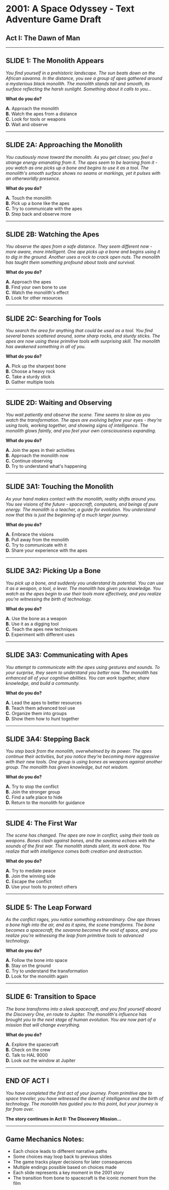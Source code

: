 # 2001: A Space Odyssey - Text Adventure Game Draft
## Act I: The Dawn of Man

---

## SLIDE 1: The Monolith Appears

*You find yourself in a prehistoric landscape. The sun beats down on the African savanna. In the distance, you see a group of apes gathered around a mysterious black monolith. The monolith stands tall and smooth, its surface reflecting the harsh sunlight. Something about it calls to you...*

**What do you do?**

**A.** Approach the monolith  
**B.** Watch the apes from a distance  
**C.** Look for tools or weapons  
**D.** Wait and observe  

---

## SLIDE 2A: Approaching the Monolith

*You cautiously move toward the monolith. As you get closer, you feel a strange energy emanating from it. The apes seem to be learning from it - you watch as one picks up a bone and begins to use it as a tool. The monolith's smooth surface shows no seams or markings, yet it pulses with an otherworldly presence.*

**What do you do?**

**A.** Touch the monolith  
**B.** Pick up a bone like the apes  
**C.** Try to communicate with the apes  
**D.** Step back and observe more  

---

## SLIDE 2B: Watching the Apes

*You observe the apes from a safe distance. They seem different now - more aware, more intelligent. One ape picks up a bone and begins using it to dig in the ground. Another uses a rock to crack open nuts. The monolith has taught them something profound about tools and survival.*

**What do you do?**

**A.** Approach the apes  
**B.** Find your own bone to use  
**C.** Watch the monolith's effect  
**D.** Look for other resources  

---

## SLIDE 2C: Searching for Tools

*You search the area for anything that could be used as a tool. You find several bones scattered around, some sharp rocks, and sturdy sticks. The apes are now using these primitive tools with surprising skill. The monolith has awakened something in all of you.*

**What do you do?**

**A.** Pick up the sharpest bone  
**B.** Choose a heavy rock  
**C.** Take a sturdy stick  
**D.** Gather multiple tools  

---

## SLIDE 2D: Waiting and Observing

*You wait patiently and observe the scene. Time seems to slow as you watch the transformation. The apes are evolving before your eyes - they're using tools, working together, and showing signs of intelligence. The monolith glows faintly, and you feel your own consciousness expanding.*

**What do you do?**

**A.** Join the apes in their activities  
**B.** Approach the monolith now  
**C.** Continue observing  
**D.** Try to understand what's happening  

---

## SLIDE 3A1: Touching the Monolith

*As your hand makes contact with the monolith, reality shifts around you. You see visions of the future - spacecraft, computers, and beings of pure energy. The monolith is a teacher, a guide for evolution. You understand now that this is just the beginning of a much larger journey.*

**What do you do?**

**A.** Embrace the visions  
**B.** Pull away from the monolith  
**C.** Try to communicate with it  
**D.** Share your experience with the apes  

---

## SLIDE 3A2: Picking Up a Bone

*You pick up a bone, and suddenly you understand its potential. You can use it as a weapon, a tool, a lever. The monolith has given you knowledge. You watch as the apes begin to use their tools more effectively, and you realize you're witnessing the birth of technology.*

**What do you do?**

**A.** Use the bone as a weapon  
**B.** Use it as a digging tool  
**C.** Teach the apes new techniques  
**D.** Experiment with different uses  

---

## SLIDE 3A3: Communicating with Apes

*You attempt to communicate with the apes using gestures and sounds. To your surprise, they seem to understand you better now. The monolith has enhanced all of your cognitive abilities. You can work together, share knowledge, and build a community.*

**What do you do?**

**A.** Lead the apes to better resources  
**B.** Teach them advanced tool use  
**C.** Organize them into groups  
**D.** Show them how to hunt together  

---

## SLIDE 3A4: Stepping Back

*You step back from the monolith, overwhelmed by its power. The apes continue their activities, but you notice they're becoming more aggressive with their new tools. One group is using bones as weapons against another group. The monolith has given knowledge, but not wisdom.*

**What do you do?**

**A.** Try to stop the conflict  
**B.** Join the stronger group  
**C.** Find a safe place to hide  
**D.** Return to the monolith for guidance  

---

## SLIDE 4: The First War

*The scene has changed. The apes are now in conflict, using their tools as weapons. Bones clash against bones, and the savanna echoes with the sounds of the first war. The monolith stands silent, its work done. You realize that with intelligence comes both creation and destruction.*

**What do you do?**

**A.** Try to mediate peace  
**B.** Join the winning side  
**C.** Escape the conflict  
**D.** Use your tools to protect others  

---

## SLIDE 5: The Leap Forward

*As the conflict rages, you notice something extraordinary. One ape throws a bone high into the air, and as it spins, the scene transforms. The bone becomes a spacecraft, the savanna becomes the void of space, and you realize you're witnessing the leap from primitive tools to advanced technology.*

**What do you do?**

**A.** Follow the bone into space  
**B.** Stay on the ground  
**C.** Try to understand the transformation  
**D.** Look for the monolith again  

---

## SLIDE 6: Transition to Space

*The bone transforms into a sleek spacecraft, and you find yourself aboard the Discovery One, en route to Jupiter. The monolith's influence has brought you to the next stage of human evolution. You are now part of a mission that will change everything.*

**What do you do?**

**A.** Explore the spacecraft  
**B.** Check on the crew  
**C.** Talk to HAL 9000  
**D.** Look out the window at Jupiter  

---

## END OF ACT I

*You have completed the first act of your journey. From primitive ape to space traveler, you have witnessed the dawn of intelligence and the birth of technology. The monolith has guided you to this point, but your journey is far from over.*

**The story continues in Act II: The Discovery Mission...**

---

## Game Mechanics Notes:

- Each choice leads to different narrative paths
- Some choices may loop back to previous slides
- The game tracks player decisions for later consequences
- Multiple endings possible based on choices made
- Each slide represents a key moment in the 2001 story
- The transition from bone to spacecraft is the iconic moment from the film
